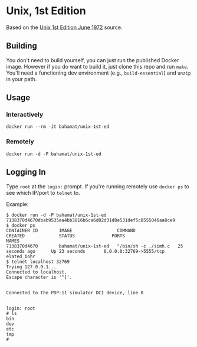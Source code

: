 # Unix, 1st Edition

Based on the [Unix 1st Edition June 1972](https://github.com/bahamat/Unix-1st-Edition-jun72) source.

## Building

You don't need to build yourself, you can just run the published Docker image. However if you do want to build it, just clone this repo and run `make`. You'll need a functioning dev environment (e.g., `build-essential`) and `unzip` in your path.

## Usage

### Interactively

    docker run --rm -it bahamat/unix-1st-ed

### Remotely

    docker run -d -P bahamat/unix-1st-ed

## Logging In

Type `root` at the `login:` prompt. If you're running remotely use `docker ps` to see which IP/port to `telnet` to.

Example:

    $ docker run -d -P bahamat/unix-1st-ed
    7138370d4670dbab9535ea4bb3816b6ca6d02d31d8e531def5c8555046aa8ce9
    $ docker ps
    CONTAINER ID        IMAGE                 COMMAND                CREATED             STATUS              PORTS                     NAMES
    7138370d4670        bahamat/unix-1st-ed   "/bin/sh -c ./simh.c   25 seconds ago      Up 23 seconds       0.0.0.0:32769->5555/tcp   elated_bohr
    $ telnet localhost 32769
    Trying 127.0.0.1...
    Connected to localhost.
    Escape character is '^]'.


    Connected to the PDP-11 simulator DCI device, line 0


    login: root
    # ls
    bin
    dev
    etc
    tmp
    #
